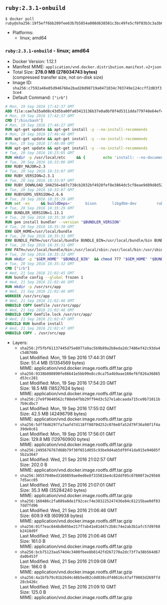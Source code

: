 ## `ruby:2.3.1-onbuild`

```console
$ docker pull ruby@sha256:19f5eff6bb209fee63b7b5854a008d638501c3bc49fe5cf0f03b3c3a3b6b73f9
```

-	Platforms:
	-	linux; amd64

### `ruby:2.3.1-onbuild` - linux; amd64

-	Docker Version: 1.12.1
-	Manifest MIME: `application/vnd.docker.distribution.manifest.v2+json`
-	Total Size: **278.0 MB (278034743 bytes)**  
	(compressed transfer size, not on-disk size)
-	Image ID: `sha256:c7592a46e05d946766e2bad20d98719a0471034c703749e124ccff2d03f33ce4`
-	Default Command: `["irb"]`

```dockerfile
# Mon, 19 Sep 2016 17:42:37 GMT
ADD file:cae7a35a0d8c43d5ba00fa03413136b37e0a0bf8f4d5311dda779748e64ef425 in / 
# Mon, 19 Sep 2016 17:42:37 GMT
CMD ["/bin/bash"]
# Mon, 19 Sep 2016 17:46:27 GMT
RUN apt-get update && apt-get install -y --no-install-recommends 		ca-certificates 		curl 		wget 	&& rm -rf /var/lib/apt/lists/*
# Mon, 19 Sep 2016 17:46:48 GMT
RUN apt-get update && apt-get install -y --no-install-recommends 		bzr 		git 		mercurial 		openssh-client 		subversion 				procps 	&& rm -rf /var/lib/apt/lists/*
# Mon, 19 Sep 2016 17:48:09 GMT
RUN apt-get update && apt-get install -y --no-install-recommends 		autoconf 		automake 		bzip2 		file 		g++ 		gcc 		imagemagick 		libbz2-dev 		libc6-dev 		libcurl4-openssl-dev 		libdb-dev 		libevent-dev 		libffi-dev 		libgeoip-dev 		libglib2.0-dev 		libjpeg-dev 		libkrb5-dev 		liblzma-dev 		libmagickcore-dev 		libmagickwand-dev 		libmysqlclient-dev 		libncurses-dev 		libpng-dev 		libpq-dev 		libreadline-dev 		libsqlite3-dev 		libssl-dev 		libtool 		libwebp-dev 		libxml2-dev 		libxslt-dev 		libyaml-dev 		make 		patch 		xz-utils 		zlib1g-dev 	&& rm -rf /var/lib/apt/lists/*
# Tue, 20 Sep 2016 18:23:05 GMT
RUN mkdir -p /usr/local/etc 	&& { 		echo 'install: --no-document'; 		echo 'update: --no-document'; 	} >> /usr/local/etc/gemrc
# Tue, 20 Sep 2016 18:33:06 GMT
ENV RUBY_MAJOR=2.3
# Tue, 20 Sep 2016 18:33:07 GMT
ENV RUBY_VERSION=2.3.1
# Tue, 20 Sep 2016 18:33:07 GMT
ENV RUBY_DOWNLOAD_SHA256=b87c738cb2032bf4920fef8e3864dc5cf8eae9d89d8d523ce0236945c5797dcd
# Tue, 20 Sep 2016 18:33:07 GMT
ENV RUBYGEMS_VERSION=2.6.6
# Tue, 20 Sep 2016 18:35:29 GMT
RUN set -ex 	&& buildDeps=' 		bison 		libgdbm-dev 		ruby 	' 	&& apt-get update 	&& apt-get install -y --no-install-recommends $buildDeps 	&& rm -rf /var/lib/apt/lists/* 	&& curl -fSL -o ruby.tar.gz "http://cache.ruby-lang.org/pub/ruby/$RUBY_MAJOR/ruby-$RUBY_VERSION.tar.gz" 	&& echo "$RUBY_DOWNLOAD_SHA256 *ruby.tar.gz" | sha256sum -c - 	&& mkdir -p /usr/src/ruby 	&& tar -xzf ruby.tar.gz -C /usr/src/ruby --strip-components=1 	&& rm ruby.tar.gz 	&& cd /usr/src/ruby 	&& { echo '#define ENABLE_PATH_CHECK 0'; echo; cat file.c; } > file.c.new && mv file.c.new file.c 	&& autoconf 	&& ./configure --disable-install-doc 	&& make -j"$(nproc)" 	&& make install 	&& apt-get purge -y --auto-remove $buildDeps 	&& gem update --system $RUBYGEMS_VERSION 	&& rm -r /usr/src/ruby
# Tue, 20 Sep 2016 18:35:29 GMT
ENV BUNDLER_VERSION=1.13.1
# Tue, 20 Sep 2016 18:35:30 GMT
RUN gem install bundler --version "$BUNDLER_VERSION"
# Tue, 20 Sep 2016 18:35:30 GMT
ENV GEM_HOME=/usr/local/bundle
# Tue, 20 Sep 2016 18:35:31 GMT
ENV BUNDLE_PATH=/usr/local/bundle BUNDLE_BIN=/usr/local/bundle/bin BUNDLE_SILENCE_ROOT_WARNING=1 BUNDLE_APP_CONFIG=/usr/local/bundle
# Tue, 20 Sep 2016 18:35:31 GMT
ENV PATH=/usr/local/bundle/bin:/usr/local/sbin:/usr/local/bin:/usr/sbin:/usr/bin:/sbin:/bin
# Tue, 20 Sep 2016 18:35:32 GMT
RUN mkdir -p "$GEM_HOME" "$BUNDLE_BIN" 	&& chmod 777 "$GEM_HOME" "$BUNDLE_BIN"
# Tue, 20 Sep 2016 18:35:32 GMT
CMD ["irb"]
# Wed, 21 Sep 2016 21:02:45 GMT
RUN bundle config --global frozen 1
# Wed, 21 Sep 2016 21:02:46 GMT
RUN mkdir -p /usr/src/app
# Wed, 21 Sep 2016 21:02:46 GMT
WORKDIR /usr/src/app
# Wed, 21 Sep 2016 21:02:46 GMT
ONBUILD COPY Gemfile /usr/src/app/
# Wed, 21 Sep 2016 21:02:46 GMT
ONBUILD COPY Gemfile.lock /usr/src/app/
# Wed, 21 Sep 2016 21:02:47 GMT
ONBUILD RUN bundle install
# Wed, 21 Sep 2016 21:02:47 GMT
ONBUILD COPY . /usr/src/app
```

-	Layers:
	-	`sha256:2f5fbf61137445d75e8077a9ac5b9b89a2b8eda2dc7486ef42c93da4c5d8760b`  
		Last Modified: Mon, 19 Sep 2016 17:44:31 GMT  
		Size: 51.4 MB (51354569 bytes)  
		MIME: application/vnd.docker.image.rootfs.diff.tar.gzip
	-	`sha256:9338b080890fe86641e5bb99e8cc0ca75a4b9aae160ef6f826a36865d53cc281`  
		Last Modified: Mon, 19 Sep 2016 17:54:20 GMT  
		Size: 18.5 MB (18527624 bytes)  
		MIME: application/vnd.docker.image.rootfs.diff.tar.gzip
	-	`sha256:27e9f9640562cf88eb4fbb29ff94d3c527e1abcaada715ce9b71011b7b9cdbc7`  
		Last Modified: Mon, 19 Sep 2016 17:55:02 GMT  
		Size: 42.5 MB (42496798 bytes)  
		MIME: application/vnd.docker.image.rootfs.diff.tar.gzip
	-	`sha256:5dff8d6297fa7aafd7d118ff8070d252c076e8fa52d79f36a98f1f4a39de0c61`  
		Last Modified: Mon, 19 Sep 2016 17:56:01 GMT  
		Size: 129.8 MB (129760900 bytes)  
		MIME: application/vnd.docker.image.rootfs.diff.tar.gzip
	-	`sha256:2495676767d68b79f30f651d055c93be9d4ab5df9f41da915e94605f5b2a3647`  
		Last Modified: Wed, 21 Sep 2016 21:02:57 GMT  
		Size: 202.0 B  
		MIME: application/vnd.docker.image.rootfs.diff.tar.gzip
	-	`sha256:30557040ed3160859ae0ed6e8f33581be4c82ddf05c07800f3e295687d5acc05`  
		Last Modified: Wed, 21 Sep 2016 21:07:01 GMT  
		Size: 35.3 MB (35284240 bytes)  
		MIME: application/vnd.docker.image.rootfs.diff.tar.gzip
	-	`sha256:160486c2fa889a8de1f92cecf4e383225247436e84c81215bae0df837dd7fd96`  
		Last Modified: Wed, 21 Sep 2016 21:06:46 GMT  
		Size: 609.9 KB (609938 bytes)  
		MIME: application/vnd.docker.image.rootfs.diff.tar.gzip
	-	`sha256:01f7eac844bdb05be217f7ab41e81d47c2b8c74e2ab3b1afc57d9760b2418d9f`  
		Last Modified: Wed, 21 Sep 2016 21:06:46 GMT  
		Size: 161.0 B  
		MIME: application/vnd.docker.image.rootfs.diff.tar.gzip
	-	`sha256:bcb75123aa574d4c3400fbee8b8142fd267270a2dc73f7a38b564d67da0b453f`  
		Last Modified: Wed, 21 Sep 2016 21:09:08 GMT  
		Size: 186.0 B  
		MIME: application/vnd.docker.image.rootfs.diff.tar.gzip
	-	`sha256:4a1bfb79c01b26d4c48b5ed82cdd030cdf40616c47aff9083d269ffd28cb426c`  
		Last Modified: Wed, 21 Sep 2016 21:09:10 GMT  
		Size: 125.0 B  
		MIME: application/vnd.docker.image.rootfs.diff.tar.gzip
